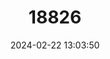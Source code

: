 ---
title: "18826"
category: "Ptychobranchus jonesi"
draft: false
date: 2024-02-22 13:03:50
languages:
  English: ["Southern Kidneyshell"]
---